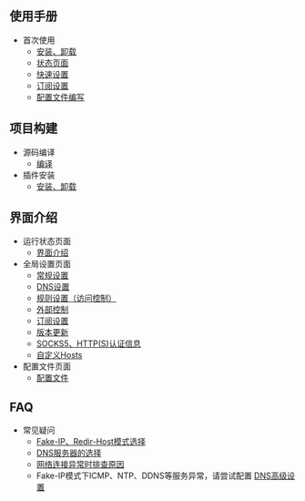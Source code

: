 ## 使用手册
* 首次使用
    * [安装、卸载](https://github.com/vernesong/OpenClash/wiki/安装)
    * [状态页面](https://github.com/vernesong/OpenClash/wiki/运行状态)
    * [快速设置](https://github.com/vernesong/OpenClash/wiki/全局设置)
    * [订阅设置](https://github.com/vernesong/OpenClash/wiki/订阅设置)
    * [配置文件编写](https://github.com/vernesong/OpenClash/wiki/配置文件)

## 项目构建

* 源码编译
    * [编译](https://github.com/vernesong/OpenClash/wiki/编译)
* 插件安装
    * [安装、卸载](https://github.com/vernesong/OpenClash/wiki/安装)


## 界面介绍

* 运行状态页面
    * [界面介绍](https://github.com/vernesong/OpenClash/wiki/运行状态)
* 全局设置页面
    * [常规设置](https://github.com/vernesong/OpenClash/wiki/全局设置)
    * [DNS设置](https://github.com/vernesong/OpenClash/wiki/DNS设置)
    * [规则设置（访问控制）](https://github.com/vernesong/OpenClash/wiki/规则设置（访问控制）)
    * [外部控制](https://github.com/vernesong/OpenClash/wiki/外部控制)
    * [订阅设置](https://github.com/vernesong/OpenClash/wiki/订阅设置)
    * [版本更新](https://github.com/vernesong/OpenClash/wiki/版本更新)
    * [SOCKS5、HTTP(S)认证信息](https://github.com/vernesong/OpenClash/wiki/SOCKS5、HTTP(S)认证信息)
    * [自定义Hosts](https://github.com/vernesong/OpenClash/wiki/自定义Hosts)
* 配置文件页面
    * [配置文件](https://github.com/vernesong/OpenClash/wiki/配置文件)


## FAQ
* 常见疑问
    * [Fake-IP、Redir-Host模式选择](https://github.com/vernesong/OpenClash/wiki/全局设置)
    * [DNS服务器的选择](https://github.com/vernesong/OpenClash/wiki/DNS设置)
    * [网络连接异常时排查原因](https://github.com/vernesong/OpenClash/wiki/网络连接异常时排查原因)
    * Fake-IP模式下ICMP、NTP、DDNS等服务异常，请尝试配置 [DNS高级设置](https://github.com/vernesong/OpenClash/wiki/DNS设置)

